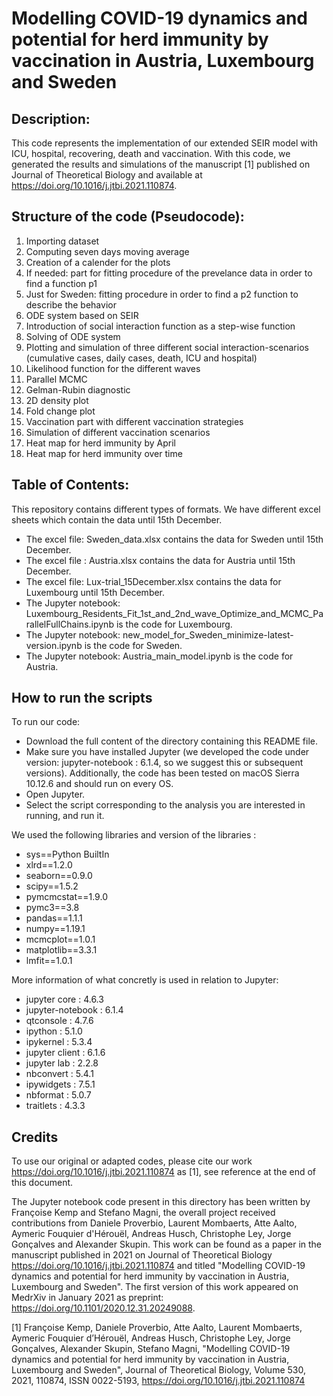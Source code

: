 # Modelling COVID-19 dynamics and potential for herd immunity by vaccination in Austria, Luxembourg and Sweden

## Description: 
This code represents the implementation of our extended SEIR model with ICU, hospital, recovering, death and vaccination. With this code, we generated the results and simulations of the manuscript [1] published on Journal of Theoretical Biology and available at https://doi.org/10.1016/j.jtbi.2021.110874. 

## Structure of the code (Pseudocode): 
1) Importing dataset
2) Computing seven days moving average
3) Creation of a calender for the plots
4) If needed: part for fitting procedure of the prevelance data in order to find a function p1
5) Just for Sweden: fitting procedure in order to find a p2 function to describe the behavior
6) ODE system based on SEIR
7) Introduction of social interaction function as a step-wise function
8) Solving of ODE system
9) Plotting and simulation of three different social interaction-scenarios (cumulative cases, daily cases, death, ICU and hospital)
10) Likelihood function for the different waves 
11) Parallel MCMC
12) Gelman-Rubin diagnostic
13) 2D density plot
14) Fold change plot
15) Vaccination part with different vaccination strategies
16) Simulation of different vaccination scenarios
17) Heat map for herd immunity by April
18) Heat map for herd immunity over time

## Table of Contents:
This repository contains different types of formats. We have different excel sheets which contain the data until 15th December.
- The excel file: Sweden_data.xlsx contains the data for Sweden until 15th December.
- The excel file : Austria.xlsx contains the data for Austria until 15th December.
- The excel file: Lux-trial_15December.xlsx contains the data for Luxembourg until 15th December.
- The Jupyter notebook: Luxembourg_Residents_Fit_1st_and_2nd_wave_Optimize_and_MCMC_ParallelFullChains.ipynb is the code for Luxembourg.
- The Jupyter notebook: new_model_for_Sweden_minimize-latest-version.ipynb is the code for Sweden.
- The Jupyter notebook: Austria_main_model.ipynb is the code for Austria.

## How to run the scripts

To run our code:
- Download the full content of the directory containing this README file.
- Make sure you have installed Jupyter (we developed the code under version: jupyter-notebook : 6.1.4, so we suggest this or subsequent versions). Additionally, the code has been tested on macOS Sierra 10.12.6 and should run on every OS.
- Open Jupyter.
- Select the script corresponding to the analysis you are interested in running, and run it.


We used the following libraries and version of the libraries :
- sys==Python BuiltIn
- xlrd==1.2.0
- seaborn==0.9.0
- scipy==1.5.2
- pymcmcstat==1.9.0
- pymc3==3.8
- pandas==1.1.1
- numpy==1.19.1
- mcmcplot==1.0.1
- matplotlib==3.3.1
- lmfit==1.0.1

More information of what concretly is used in relation to Jupyter:
- jupyter core   : 4.6.3
- jupyter-notebook : 6.1.4
- qtconsole    : 4.7.6
- ipython     : 5.1.0
- ipykernel    : 5.3.4
- jupyter client  : 6.1.6
- jupyter lab   : 2.2.8
- nbconvert    : 5.4.1
- ipywidgets    : 7.5.1
- nbformat     : 5.0.7
- traitlets    : 4.3.3 


## Credits
To use our original or adapted codes, please cite our work https://doi.org/10.1016/j.jtbi.2021.110874 as [1], see reference at the end of this document.

The Jupyter notebook code present in this directory has been written by Françoise Kemp and Stefano Magni, the overall project received contributions from Daniele Proverbio, Laurent Mombaerts, Atte Aalto, Aymeric Fouquier d'Hérouël, Andreas Husch, Christophe Ley, Jorge Gonçalves and Alexander Skupin. This work can be found as a paper in the manuscript published in 2021 on Journal of Theoretical Biology https://doi.org/10.1016/j.jtbi.2021.110874 and titled "Modelling COVID-19 dynamics and potential for herd immunity by vaccination in Austria, Luxembourg and Sweden". The first version of this work appeared on MedrXiv in January 2021 as preprint: https://doi.org/10.1101/2020.12.31.20249088. 

[1] Françoise Kemp, Daniele Proverbio, Atte Aalto, Laurent Mombaerts, Aymeric Fouquier d’Hérouël, Andreas Husch, Christophe Ley, Jorge Gonçalves, Alexander Skupin, Stefano Magni, "Modelling COVID-19 dynamics and potential for herd immunity by vaccination in Austria, Luxembourg and Sweden", Journal of Theoretical Biology, Volume 530, 2021, 110874, ISSN 0022-5193, https://doi.org/10.1016/j.jtbi.2021.110874
